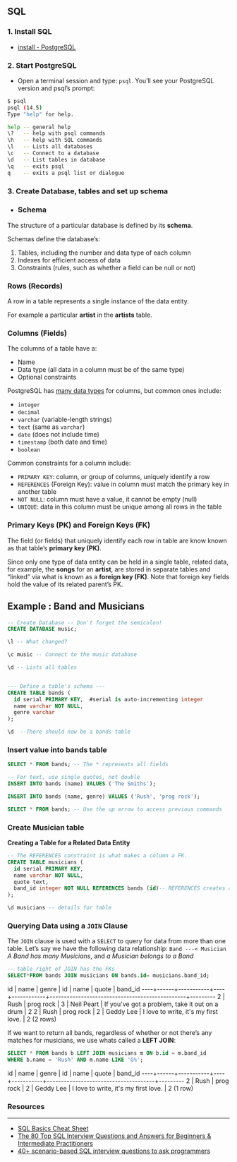 ## SQL 

### 1. Install SQL 
- [install - PostgreSQL](https://www.postgresql.org/)

### 2. Start PostgreSQL 
- Open a terminal session and type: `psql`. You’ll see your PostgreSQL version and psql’s prompt:
```bash
$ psql
psql (14.5)
Type "help" for help.
```
```bash
help -- general help
\?   -- help with psql commands
\h   -- help with SQL commands
\l   -- Lists all databases
\c   -- Connect to a database
\d   -- List tables in database
\q   -- exits psql
q    -- exits a psql list or dialogue

```
### 3. Create Database, tables and set up schema 
 - ### **Schema**

The structure of a particular database is defined by its **schema**.

Schemas define the database’s:

1. Tables, including the number and data type of each column
2. Indexes for efficient access of data
3. Constraints (rules, such as whether a field can be null or not)

### **Rows (Records)**

A row in a table represents a single instance of the data entity.

For example a particular **artist** in the **artists** table.

### **Columns (Fields)**

The columns of a table have a:

- Name
- Data type (all data in a column must be of the same type)
- Optional constraints

PostgreSQL has [many data types](https://www.postgresql.org/docs/11/datatype.html) for columns, but common ones include:

- `integer`
- `decimal`
- `varchar` (variable-length strings)
- `text` (same as `varchar`)
- `date` (does not include time)
- `timestamp` (both date and time)
- `boolean`

Common constraints for a column include:

- `PRIMARY KEY`: column, or group of columns, uniquely identify a row
- `REFERENCES` (Foreign Key): value in column must match the primary key in another table
- `NOT NULL`: column must have a value, it cannot be empty (null)
- `UNIQUE`: data in this column must be unique among all rows in the table

### **Primary Keys (PK) and Foreign Keys (FK)**

The field (or fields) that uniquely identify each row in table are know known as that table’s **primary key (PK)**.

Since only one type of data entity can be held in a single table, related data, for example, the **songs** for an **artist**, are stored in separate tables and “linked” via what is known as a **foreign key (FK)**. Note that foreign key fields hold the value of its related parent’s PK.

## Example : Band and Musicians 
```sql
-- Create Database -- Don't forget the semicolon!
CREATE DATABASE music; 

\l -- What changed?

\c music -- Connect to the music database

\d -- Lists all tables


--- Define a table's schema ---
CREATE TABLE bands (
  id serial PRIMARY KEY,  #serial is auto-incrementing integer
  name varchar NOT NULL,
  genre varchar
);

\d  --There should now be a bands table

```
### Insert value into bands table
```sql
SELECT * FROM bands; -- The * represents all fields

-- For text, use single quotes, not double
INSERT INTO bands (name) VALUES ('The Smiths');

INSERT INTO bands (name, genre) VALUES ('Rush', 'prog rock');

SELECT * FROM bands; -- Use the up arrow to access previous commands

```
### Create Musician table

**Creating a Table for a Related Data Entity**

```sql
-- The REFERENCES constraint is what makes a column a FK.
CREATE TABLE musicians (
  id serial PRIMARY KEY,
  name varchar NOT NULL,
  quote text,
  band_id integer NOT NULL REFERENCES bands (id)-- REFERENCES creates a FK constraint
);

\d musicians -- details for table
```
### **Querying Data using a `JOIN` Clause**

The `JOIN` clause is used with a `SELECT` to query for data from more than one table.
Let’s say we have the following data relationship: `Band ---< Musician`
*A Band has many Musicians*, and *a Musician belongs to a Band*

```sql
-- table right of JOIN has the FKs
SELECT*FROM bands JOIN musicians ON bands.id= musicians.band_id;
```
 id | name |   genre   | id |    name    |                     quote                      | band_id 
----+------+-----------+----+------------+------------------------------------------------+---------
  2 | Rush | prog rock |  3 | Neil Peart | If you've got a problem, take it out on a drum |       2
  2 | Rush | prog rock |  2 | Geddy Lee  | I love to write, it's my first love.           |       2
(2 rows)

If we want to return all bands, regardless of whether or not there’s any matches for musicians, we use whats called a **LEFT JOIN**:
```sql
SELECT * FROM bands b LEFT JOIN musicians m ON b.id = m.band_id
WHERE b.name = 'Rush' AND m.name LIKE 'G%';
```

 id | name |   genre   | id |   name    |                quote                 | band_id 
----+------+-----------+----+-----------+--------------------------------------+---------
  2 | Rush | prog rock |  2 | Geddy Lee | I love to write, it's my first love. |       2
(1 row)

### Resources
---
- [SQL Basics Cheat Sheet](https://www.datacamp.com/cheat-sheet/sql-basics-cheat-sheet)
- [The 80 Top SQL Interview Questions and Answers for Beginners & Intermediate Practitioners](https://www.datacamp.com/blog/top-sql-interview-questions-and-answers-for-beginners-and-intermediate-practitioners)
- [40+ scenario-based SQL interview questions to ask programmers](https://www.testgorilla.com/blog/scenario-based-sql-interview-questions/)